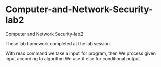 # Computer-and-Network-Security-lab2
Computer and Network Security-lab2

These lab homework completed at the lab session.


With read command we take a input for program, then We process given input according to algorithm.We use if else for conditional output.
